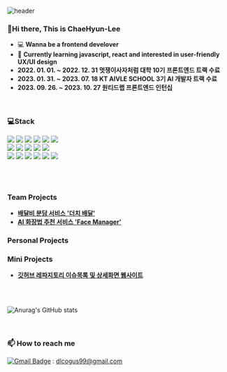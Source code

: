 ![header](https://capsule-render.vercel.app/api?type=waving&color=gradient&height=200&section=header&text=ChaeHyun's%20Github&fontSize=80)<br>
### 👋Hi there, This is ChaeHyun-Lee
  - 💻 **Wanna be a frontend develover**    
  - 🌱 **Currently learning javascript, react and interested in user-friendly UX/UI design**
  - **2022. 01. 01. ~ 2022. 12. 31 멋쟁이사자처럼 대학 10기 프론트엔드 트랙 수료**
  - **2023. 01. 31. ~ 2023. 07. 18 KT AIVLE SCHOOL 3기 AI 개발자 트랙 수료**
  - **2023. 09. 26. ~ 2023. 10. 27 원티드랩 프론트엔드 인턴십**<br><br><br>

### 💻Stack
<div> 
<img src="https://img.shields.io/badge/python-3776AB?style=for-the-badge&logo=python&logoColor=white">
<img src="https://img.shields.io/badge/HTML5-E34F26?style=for-the-badge&logo=HTML5&logoColor=white">
<img src="https://img.shields.io/badge/css-1572B6?style=for-the-badge&logo=css3&logoColor=white">
<img src="https://img.shields.io/badge/javascript-F7DF1E?style=for-the-badge&logo=javascript&logoColor=black">
<img src="https://img.shields.io/badge/react-61DAFB?style=for-the-badge&logo=react&logoColor=black"> 
<img src="https://img.shields.io/badge/styledcomponents-DB7093?style=for-the-badge&logo=styledcomponents&logoColor=white">
</div>
<div>
<img src="https://img.shields.io/badge/numpy-013243?style=for-the-badge&logo=numpy&logoColor=white">
<img src="https://img.shields.io/badge/pandas-150458?style=for-the-badge&logo=pandas&logoColor=white">
<img src="https://img.shields.io/badge/scikitlearn-F7931E?style=for-the-badge&logo=scikitlearn&logoColor=white">
<img src="https://img.shields.io/badge/tensorflow-FF6F00?style=for-the-badge&logo=tensorflow&logoColor=white">
<img src="https://img.shields.io/badge/keras-D00000?style=for-the-badge&logo=keras&logoColor=white">
</div>
<div>
<img src="https://img.shields.io/badge/figma-F24E1E?style=for-the-badge&logo=figma&logoColor=white">
<img src="https://img.shields.io/badge/mui-007FFF?style=for-the-badge&logo=mui&logoColor=white">
<img src="https://img.shields.io/badge/antdesign-0170FE?style=for-the-badge&logo=antdesign&logoColor=white">
<img src="https://img.shields.io/badge/semanticuireact-35BDB2?style=for-the-badge&logo=semanticuireact&logoColor=white">
<img src="https://img.shields.io/badge/bootstrap-7952B3?style=for-the-badge&logo=bootstrap&logoColor=white">
<img src="https://img.shields.io/badge/git-F05032?style=for-the-badge&logo=git&logoColor=white">
</div><br><br><br>

### Team Projects
  - **<a href="https://github.com/ChaeHyun-Lee/EATOGETHER" target="_blank"> 배달비 분담 서비스 '더치 배달' </a><br>**    
  - **<a href="https://github.com/AIVLE-School-Third-Big-Project/KT_BigProject_07" target="_blank"> AI 화장법 추천 서비스 'Face Manager' </a>**

### Personal Projects

### Mini Projects
  - **<a href="https://github.com/ChaeHyun-Lee/EATOGETHER](https://github.com/ChaeHyun-Lee/github-restAPI-issueslist" target="_blank"> 깃허브 레파지토리 이슈목록 및 상세화면 웹사이트 </a><br>**

<br><br>

![Anurag's GitHub stats](https://github-readme-stats.vercel.app/api?username=ChaeHyun-Lee&show_icons=true&theme=radical)<br><br><br>
  
### 📫 **How to reach me**
[![Gmail Badge](https://img.shields.io/badge/Gmail-d14836?style=flat-square&logo=Gmail&logoColor=white&link=mailto:dlcogus99@gmail.com)](mailto:dlcogus99@gmail.com) : dlcogus99@gmail.com<br><br><br>


